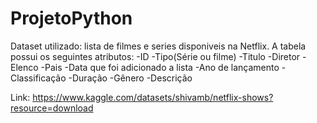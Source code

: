 # ProjetoPython

Dataset utilizado: lista de filmes e series disponiveis na Netflix. A tabela possui os seguintes atributos:
-ID 
-Tipo(Série ou filme)
-Titulo
-Diretor
-Elenco
-Pais
-Data que foi adicionado a lista
-Ano de lançamento
-Classificação
-Duração
-Gênero
-Descrição

Link: https://www.kaggle.com/datasets/shivamb/netflix-shows?resource=download
